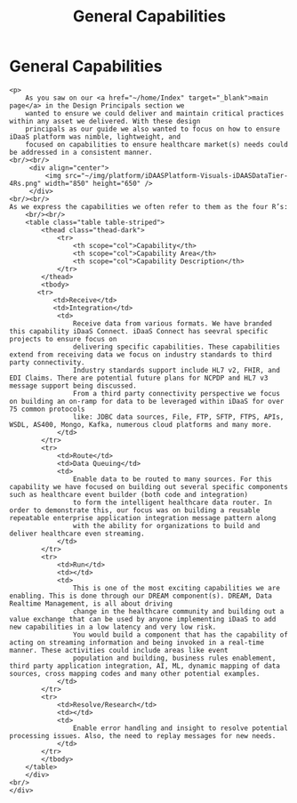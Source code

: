﻿---
layout: default
title: General Capabilities
parent: Design Principles
nav_order: 4
description: "General Capabilities"
---

# General Capabilities

    <p>
        As you saw on our <a href="~/home/Index" target="_blank">main page</a> in the Design Principals section we 
        wanted to ensure we could deliver and maintain critical practices within any asset we delivered. With these design 
        principals as our guide we also wanted to focus on how to ensure iDaaS platform was nimble, lightweight, and 
        focused on capabilities to ensure healthcare market(s) needs could be addressed in a consistent manner.
    <br/><br/>
         <div align="center">
             <img src="~/img/platform/iDAASPlatform-Visuals-iDAASDataTier-4Rs.png" width="850" height="650" />
         </div>
    <br/><br/>
    As we express the capabilities we often refer to them as the four R’s:
        <br/><br/>
        <table class="table table-striped">
            <thead class="thead-dark">
                <tr>
                    <th scope="col">Capability</th>
                    <th scope="col">Capability Area</th>
                    <th scope="col">Capability Description</th>
                </tr>
            </thead>
            <tbody>
           <tr>
               <td>Receive</td>
               <td>Integration</td>
                <td>
                    Receive data from various formats. We have branded this capability iDaaS Connect. iDaaS Connect has seevral specific projects to ensure focus on
                    delivering specific capabilities. These capabilities extend from receiving data we focus on industry standards to third party connectivity.
                    Industry standards support include HL7 v2, FHIR, and EDI Claims. There are potential future plans for NCPDP and HL7 v3 message support being discussed. 
                    From a third party connectivity perspective we focus on building an on-ramp for data to be leveraged within iDaaS for over 75 common protocols 
                    like: JDBC data sources, File, FTP, SFTP, FTPS, APIs, WSDL, AS400, Mongo, Kafka, numerous cloud platforms and many more.
                </td>
            </tr>
            <tr>
                <td>Route</td>
                <td>Data Queuing</td>
                <td>
                    Enable data to be routed to many sources. For this capability we have focused on building out several specific components such as healthcare event builder (both code and integration)
                    to form the intelligent healthcare data router. In order to demonstrate this, our focus was on building a reusable repeatable enterprise application integration message pattern along
                    with the ability for organizations to build and deliver healthcare even streaming.
                </td>
            </tr>
            <tr>
                <td>Run</td>
                <td></td>
                <td>
                    This is one of the most exciting capabilities we are enabling. This is done through our DREAM component(s). DREAM, Data Realtime Management, is all about driving
                    change in the healthcare community and building out a value exchange that can be used by anyone implementing iDaaS to add new capabilities in a low latency and very low risk.
                    You would build a component that has the capability of acting on streaming information and being invoked in a real-time manner. These activities could include areas like event
                    population and building, business rules enablement, third party application integration, AI, ML, dynamic mapping of data sources, cross mapping codes and many other potential examples.
                </td>
            </tr>
            <tr>
                <td>Resolve/Research</td>
                <td></td>
                <td>
                    Enable error handling and insight to resolve potential processing issues. Also, the need to replay messages for new needs.
                </td>
            </tr>
            </tbody>
        </table>
        </div>
    <br/>
    </div>
</body>
</html>
